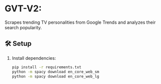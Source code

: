 # GVT-V2:

Scrapes trending TV personalities from Google Trends and analyzes their search popularity.

## 🛠 Setup
1. Install dependencies:
   ```bash
   pip install -r requirements.txt
   python -m spacy download en_core_web_sm
   python -m spacy download en_core_web_lg
